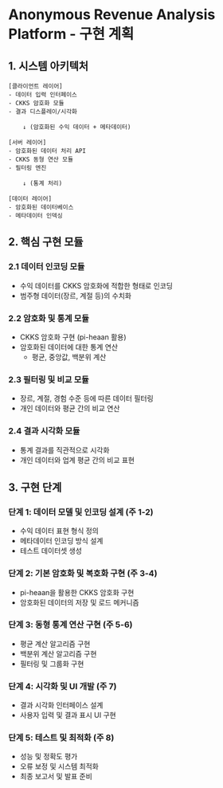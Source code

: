 # Anonymous Revenue Analysis Platform - 구현 계획

## 1. 시스템 아키텍처

```
[클라이언트 레이어]
- 데이터 입력 인터페이스
- CKKS 암호화 모듈
- 결과 디스플레이/시각화

    ↓ (암호화된 수익 데이터 + 메타데이터)

[서버 레이어]
- 암호화된 데이터 처리 API
- CKKS 동형 연산 모듈
- 필터링 엔진

    ↓ (통계 처리)

[데이터 레이어]
- 암호화된 데이터베이스
- 메타데이터 인덱싱
```

## 2. 핵심 구현 모듈

### 2.1 데이터 인코딩 모듈

- 수익 데이터를 CKKS 암호화에 적합한 형태로 인코딩
- 범주형 데이터(장르, 계절 등)의 수치화

### 2.2 암호화 및 통계 모듈

- CKKS 암호화 구현 (pi-heaan 활용)
- 암호화된 데이터에 대한 통계 연산
  - 평균, 중앙값, 백분위 계산

### 2.3 필터링 및 비교 모듈

- 장르, 계절, 경험 수준 등에 따른 데이터 필터링
- 개인 데이터와 평균 간의 비교 연산

### 2.4 결과 시각화 모듈

- 통계 결과를 직관적으로 시각화
- 개인 데이터와 업계 평균 간의 비교 표현

## 3. 구현 단계

### 단계 1: 데이터 모델 및 인코딩 설계 (주 1-2)

- 수익 데이터 표현 형식 정의
- 메타데이터 인코딩 방식 설계
- 테스트 데이터셋 생성

### 단계 2: 기본 암호화 및 복호화 구현 (주 3-4)

- pi-heaan을 활용한 CKKS 암호화 구현
- 암호화된 데이터의 저장 및 로드 메커니즘

### 단계 3: 동형 통계 연산 구현 (주 5-6)

- 평균 계산 알고리즘 구현
- 백분위 계산 알고리즘 구현
- 필터링 및 그룹화 구현

### 단계 4: 시각화 및 UI 개발 (주 7)

- 결과 시각화 인터페이스 설계
- 사용자 입력 및 결과 표시 UI 구현

### 단계 5: 테스트 및 최적화 (주 8)

- 성능 및 정확도 평가
- 오류 보정 및 시스템 최적화
- 최종 보고서 및 발표 준비
